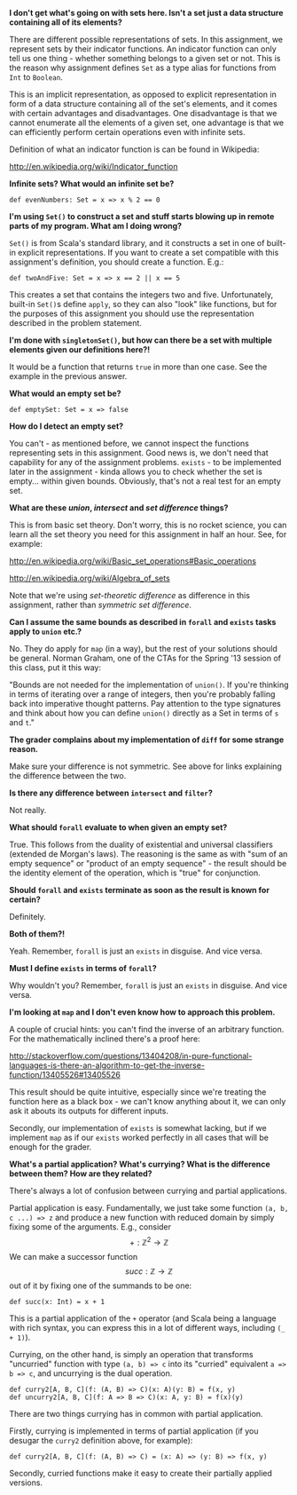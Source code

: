 **I don't get what's going on with sets here. Isn't a set just a data structure containing all of its elements?**

There are different possible representations of sets. In this assignment, we represent sets by their indicator functions. An indicator function can only tell us one thing - whether something belongs to a given set or not. This is the reason why assignment defines `Set` as a type alias for functions from `Int` to `Boolean`.

This is an implicit representation, as opposed to explicit representation in form of a data structure containing all of the set's elements, and it comes with certain advantages and disadvantages. One disadvantage is that we cannot enumerate all the elements of a given set, one advantage is that we can efficiently perform certain operations even with infinite sets.

Definition of what an indicator function is can be found in Wikipedia:

http://en.wikipedia.org/wiki/Indicator_function

**Infinite sets? What would an infinite set be?**

    def evenNumbers: Set = x => x % 2 == 0

**I'm using `Set()` to construct a set and stuff starts blowing up in remote parts of my program. What am I doing wrong?**

`Set()` is from Scala's standard library, and it constructs a set in one of built-in explicit representations. If you want to create a set compatible with this assignment's definition, you should create a function. E.g.:

    def twoAndFive: Set = x => x == 2 || x == 5

This creates a set that contains the integers two and five. Unfortunately, built-in `Set()`s define `apply`, so they can also "look" like functions, but for the purposes of this assignment you should use the representation described in the problem statement.

**I'm done with `singletonSet()`, but how can there be a set with multiple elements given our definitions here?!**

It would be a function that returns `true` in more than one case. See the example in the previous answer.

**What would an empty set be?**

    def emptySet: Set = x => false

**How do I detect an empty set?**

You can't - as mentioned before, we cannot inspect the functions representing sets in this assignment. Good news is, we don't need that capability for any of the assignment problems. `exists` - to be implemented later in the assignment - kinda allows you to check whether the set is empty... within given bounds. Obviously, that's not a real test for an empty set.

**What are these *union*, *intersect* and *set difference* things?**

This is from basic set theory. Don't worry, this is no rocket science, you can learn all the set theory you need for this assignment in half an hour. See, for example:

http://en.wikipedia.org/wiki/Basic_set_operations#Basic_operations

http://en.wikipedia.org/wiki/Algebra_of_sets

Note that we're using *set-theoretic difference* as difference in this assignment, rather than *symmetric set difference*.

**Can I assume the same bounds as described in `forall` and `exists` tasks apply to `union` etc.?**

No. They do apply for `map` (in a way), but the rest of your solutions should be general. Norman Graham, one of the CTAs for the Spring '13 session of this class, put it this way:

"Bounds are not needed for the implementation of `union()`. If you're thinking in terms of iterating over a range of integers, then you're probably falling back into imperative thought patterns. Pay attention to the type signatures and think about how you can define `union()` directly as a Set in terms of `s` and `t`."

**The grader complains about my implementation of `diff` for some strange reason.**

Make sure your difference is not symmetric. See above for links explaining the difference between the two.

**Is there any difference between `intersect` and `filter`?**

Not really.

**What should `forall` evaluate to when given an empty set?**

True. This follows from the duality of existential and universal classifiers (extended de Morgan's laws). The reasoning is the same as with "sum of an empty sequence" or "product of an empty sequence" - the result should be the identity element of the operation, which is "true" for conjunction.

**Should `forall` and `exists` terminate as soon as the result is known for certain?**

Definitely.

**Both of them?!**

Yeah. Remember, `forall` is just an `exists` in disguise. And vice versa.

**Must I define `exists` in terms of `forall`?**

Why wouldn't you? Remember, `forall` is just an `exists` in disguise. And vice versa.

**I'm looking at `map` and I don't even know how to approach this problem.**

A couple of crucial hints: you can't find the inverse of an arbitrary function. For the mathematically inclined there's a proof here:

http://stackoverflow.com/questions/13404208/in-pure-functional-languages-is-there-an-algorithm-to-get-the-inverse-function/13405526#13405526

This result should be quite intuitive, especially since we're treating the function here as a black box - we can't know anything about it, we can only ask it abouts its outputs for different inputs.

Secondly, our implementation of `exists` is somewhat lacking, but if we implement `map` as if our `exists` worked perfectly in all cases that will be enough for the grader.

**What's a partial application? What's currying? What is the difference between them? How are they related?**

There's always a lot of confusion between currying and partial applications.

Partial application is easy. Fundamentally, we just take some function `(a, b, c ...) => z` and produce a new function with reduced domain by simply fixing some of the arguments. E.g., consider $$+: \mathbb{Z}^2 \to \mathbb{Z}$$ We can make a successor function $$succ: \mathbb{Z} \to \mathbb{Z}$$ out of it by fixing one of the summands to be one:

    def succ(x: Int) = x + 1

This is a partial application of the `+` operator (and Scala being a language with rich syntax, you can express this in a lot of different ways, including `(_ + 1)`).

Currying, on the other hand, is simply an operation that transforms "uncurried" function with type `(a, b) => c` into its "curried" equivalent `a => b => c`, and uncurrying is the dual operation.

    def curry2[A, B, C](f: (A, B) => C)(x: A)(y: B) = f(x, y)
    def uncurry2[A, B, C](f: A => B => C)(x: A, y: B) = f(x)(y)

There are two things currying has in common with partial application.

Firstly, currying is implemented in terms of partial application (if you desugar the `curry2` definition above, for example):

    def curry2[A, B, C](f: (A, B) => C) = (x: A) => (y: B) => f(x, y)

Secondly, curried functions make it easy to create their partially applied versions.

